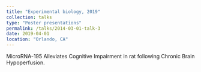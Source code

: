 ```yaml
---
title: "Experimental biology, 2019"
collection: talks
type: "Poster presentations"
permalink: /talks/2014-03-01-talk-3
date: 2019-04-01
location: "Orlando, CA"
---
```


MicroRNA-195 Alleviates Cognitive Impairment in rat following Chronic Brain Hypoperfusion.

